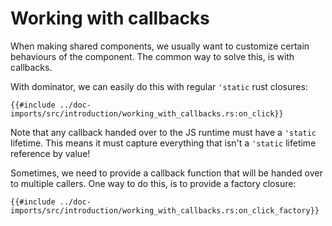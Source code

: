 # Working with callbacks

When making shared components, we usually want to customize certain behaviours of the component.
The common way to solve this, is with callbacks.

With dominator, we can easily do this with regular `'static` rust closures:

```rust,no_run,noplayground
{{#include ../doc-imports/src/introduction/working_with_callbacks.rs:on_click}}
```

Note that any callback handed over to the JS runtime must have a `'static` lifetime.
This means it must capture everything that isn't a `'static` lifetime reference by value!

Sometimes, we need to provide a callback function that will be handed over to multiple callers.
One way to do this, is to provide a factory closure:

```rust,no_run,noplayground
{{#include ../doc-imports/src/introduction/working_with_callbacks.rs:on_click_factory}}
```